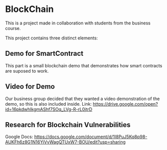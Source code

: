 # BlockChain
This is a project made in collaboration with students from the business course.

This project contains three distinct elements:

## Demo for SmartContract
This part is a small blockchain demo that demonstrates how smart contracts are suposed to work. 

## Video for Demo
Our business group decided that they wanted a video demonstration of the demo, so this is also included inside. 
Link: https://drive.google.com/open?id=16pkdwhIkgmAShf7SOq_LVg-R-rL0jtrD

## Research for Blockchain Vulnerabilities
Google Docs: https://docs.google.com/document/d/1I8PuJ5Kq8p98-AUKFh6z8G1N16YiVvWagQTUxW7-BOU/edit?usp=sharing
